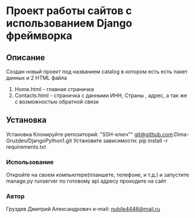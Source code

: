 # Проект работы сайтов с использованием Django фреймворка



## Описание
Создан новый проект под названием catalog в котором есть есть пакет данных и 2 HTML файла
1. Home.html - главная страничка 
2. Contacts.html -  страничка с данными ИНН, Страны , адрес, а так же с возможностью обратной связи

## Установка 
Установка
Клонируйте репозиторий: "SSH-ключ"" git@github.com:Dima-Gruzdev/DjangoPython1.git Установите зависимости: pip install -r requirements.txt

### Использование

Откройте на своем компьютере(планшете, телефоне, и т.д.) и  запустите manage.py runserver по готовому api адресу проходите на сайт 


### Автор
Груздев Дмитрий Александрович e-mail: nubile4446@mail.ru